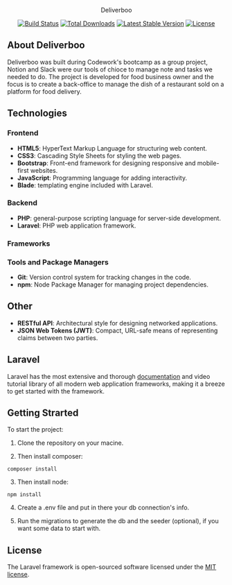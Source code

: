 <p align="center">Deliverboo</p>

<p align="center">
<a href="https://github.com/laravel/framework/actions"><img src="https://github.com/laravel/framework/workflows/tests/badge.svg" alt="Build Status"></a>
<a href="https://packagist.org/packages/laravel/framework"><img src="https://img.shields.io/packagist/dt/laravel/framework" alt="Total Downloads"></a>
<a href="https://packagist.org/packages/laravel/framework"><img src="https://img.shields.io/packagist/v/laravel/framework" alt="Latest Stable Version"></a>
<a href="https://packagist.org/packages/laravel/framework"><img src="https://img.shields.io/packagist/l/laravel/framework" alt="License"></a>
</p>

## About Deliverboo

Deliverboo was built during Codework's bootcamp as a group project, Notion and Slack were our tools of chioce to manage note and tasks we needed to do. The project is developed for food business owner and the focus is to create a back-office to manage the dish of a restaurant sold on a platform for food delivery.

## Technologies

### Frontend
- **HTML5**: HyperText Markup Language for structuring web content.
- **CSS3**: Cascading Style Sheets for styling the web pages.
- **Bootstrap**: Front-end framework for designing responsive and mobile-first websites.
- **JavaScript**: Programming language for adding interactivity.
- **Blade**: templating engine included with Laravel.

### Backend
- **PHP**: general-purpose scripting language for server-side development.
- **Laravel**: PHP web application framework.
 

### Frameworks


### Tools and Package Managers

- **Git**: Version control system for tracking changes in the code.
- **npm**: Node Package Manager for managing project dependencies.

## Other

- **RESTful API**: Architectural style for designing networked applications.
- **JSON Web Tokens (JWT)**: Compact, URL-safe means of representing claims between two parties.

## Laravel

Laravel has the most extensive and thorough [documentation](https://laravel.com/docs) and video tutorial library of all modern web application frameworks, making it a breeze to get started with the framework.

## Getting Strarted

To start the project: 
1) Clone the repository on your macine.

2) Then install composer:
```
composer install
```
3) Then install node:
```
npm install
```
4) Create a .env file and put in there your db connection's info.

5) Run the migrations to generate the db and the seeder (optional), if you want some data to start with.

## License

The Laravel framework is open-sourced software licensed under the [MIT license](https://opensource.org/licenses/MIT).
